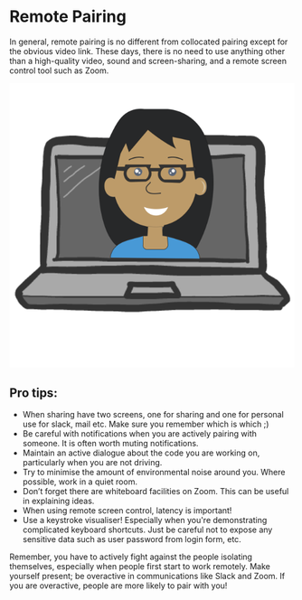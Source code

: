 # Remote Pairing

In general, remote pairing is no different from collocated pairing except for the obvious video link. These days, there is no need to use anything other than a high-quality video, sound and screen-sharing, and a remote screen control tool such as Zoom.

![](.gitbook/assets/image.png)

## Pro tips:

* When sharing have two screens, one for sharing and one for personal use for slack, mail etc. Make sure you remember which is which ;\)
* Be careful with notifications when you are actively pairing with someone. It is often worth muting notifications. 
* Maintain an active dialogue about the code you are working on, particularly when you are not driving.
* Try to minimise the amount of environmental noise around you. Where possible, work in a quiet room.
* Don’t forget there are whiteboard facilities on Zoom. This can be useful in explaining ideas.
* When using remote screen control, latency is important!
* Use a keystroke visualiser! Especially when you're demonstrating complicated keyboard shortcuts. Just be careful not to expose any sensitive data such as user password from login form, etc.

Remember, you have to actively fight against the people isolating themselves, especially when people first start to work remotely. Make yourself present; be overactive in communications like Slack and Zoom. If you are overactive, people are more likely to pair with you! 

